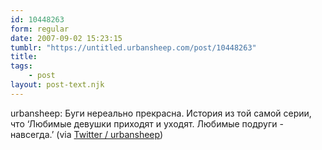 ```yaml
---
id: 10448263
form: regular
date: 2007-09-02 15:23:15
tumblr: "https://untitled.urbansheep.com/post/10448263"
title:
tags:
    - post
layout: post-text.njk
---
```


<p>urbansheep: Буги нереально прекрасна. История из той самой серии, что &lsquo;Любимые девушки приходят и уходят. Любимые подруги - навсегда.&rsquo; (via <a href="http://twitter.com/urbansheep/statuses/242447232">Twitter / urbansheep</a>)</p>

